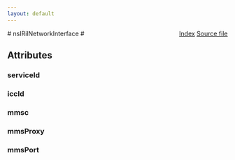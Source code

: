 ```yaml
---
layout: default
---
```

<div class='links' style='float:right'><a href="../index.html">Index</a>
<a href="http://dxr.mozilla.org/mozilla-central/source/dom/system/gonk/nsIRadioInterfaceLayer.idl">Source file</a>
</div>
# nsIRilNetworkInterface #

## Attributes ##

### serviceId ###

### iccId ###

### mmsc ###

### mmsProxy ###

### mmsPort ###
